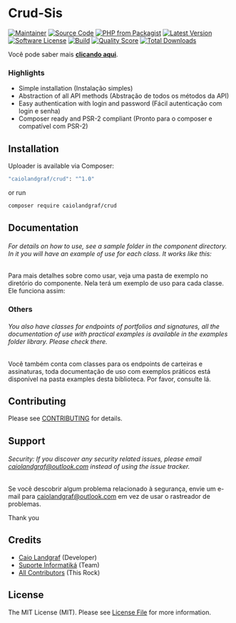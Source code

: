 # Crud-Sis

[![Maintainer](http://img.shields.io/badge/maintainer-@caiolandgraf-blue.svg?style=flat-square)](https://twitter.com/Caio_Landgraf)
[![Source Code](http://img.shields.io/badge/source-caiolandgraf/crud-blue.svg?style=flat-square)](https://github.com/caiolandgraf/crud-Sis)
[![PHP from Packagist](https://img.shields.io/packagist/php-v/caiolandgraf/crud.svg?style=flat-square)](https://packagist.org/packages/caiolandgraf/crud-Sis)
[![Latest Version](https://img.shields.io/github/release/caiolandgraf/crud.svg?style=flat-square)](https://github.com/caiolandgraf/crud-Sis/releases)
[![Software License](https://img.shields.io/badge/license-MIT-brightgreen.svg?style=flat-square)](LICENSE)
[![Build](https://img.shields.io/scrutinizer/build/g/caiolandgraf/crud.svg?style=flat-square)](https://scrutinizer-ci.com/g/caiolandgraf/crud-Sis)
[![Quality Score](https://img.shields.io/scrutinizer/g/caiolandgraf/crud.svg?style=flat-square)](https://scrutinizer-ci.com/g/caiolandgraf/crud-Sis)
[![Total Downloads](https://img.shields.io/packagist/dt/caiolandgraf/crud.svg?style=flat-square)](https://packagist.org/packages/caiolandgraf/crud-Sis)

Você pode saber mais **[clicando aqui](http://suporteinformatika.com.br)**.

### Highlights

- Simple installation (Instalação simples)
- Abstraction of all API methods (Abstração de todos os métodos da API)
- Easy authentication with login and password (Fácil autenticação com login e senha)
- Composer ready and PSR-2 compliant (Pronto para o composer e compatível com PSR-2)

## Installation

Uploader is available via Composer:

```bash
"caiolandgraf/crud": "^1.0"
```

or run

```bash
composer require caiolandgraf/crud
```

## Documentation

###### For details on how to use, see a sample folder in the component directory. In it you will have an example of use for each class. It works like this:

Para mais detalhes sobre como usar, veja uma pasta de exemplo no diretório do componente. Nela terá um exemplo de uso para cada classe. Ele funciona assim:


### Others

###### You also have classes for endpoints of portfolios and signatures, all the documentation of use with practical examples is available in the examples folder library. Please check there.

Você também conta com classes para os endpoints de carteiras e assinaturas, toda documentação de uso com exemplos práticos está disponível na pasta examples desta biblioteca. Por favor, consulte lá.

## Contributing

Please see [CONTRIBUTING](https://github.com/caiolandgraf/uploader/blob/master/CONTRIBUTING.md) for details.

## Support

###### Security: If you discover any security related issues, please email caiolandgraf@outlook.com instead of using the issue tracker.

Se você descobrir algum problema relacionado à segurança, envie um e-mail para caiolandgraf@outlook.com em vez de usar o rastreador de problemas.

Thank you

## Credits

- [Caio Landgraf](https://github.com/caiolandgraf) (Developer)
- [Suporte Informatiká](https://github.com/caiolandgraf) (Team)
- [All Contributors](https://github.com/caiolandgraf/crud/contributors) (This Rock)

## License

The MIT License (MIT). Please see [License File](https://github.com/caiolandgraf/crud/blob/master/LICENSE) for more information.
